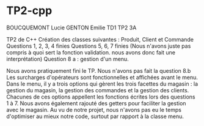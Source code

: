 # TP2-cpp
BOUCQUEMONT Lucie
GENTON Emilie
TD1 TP2 3A

TP2 de C++
Création des classes suivantes : Produit, Client et Commande
Questions 1, 2, 3, 4 finies
Questions 5, 6, 7 finies (Nous n'avons juste pas compris à quoi sert la fonction validation. nous avons donc fait une interprétation)
Question 8 a : gestion d'un menu.

Nous avons pratiquement fini le TP. Nous n'avons pas fait la question 8.b
Les surcharges d'opérateurs sont fonctionnelles et affichées avant le menu.
Dans le menu, il y a trois options qui gèrent les trois facettes du magasin : la gestion du magasin, la gestion des commandes et la gestion des clients. Chacunes de ces options appellent les fonctions écrites lors des questions 1 à 7. Nous avons également rajouté des getters pour faciliter la gestion avec le magasin.
Au vu de notre projet, nous n'avons pas eu le temps d'optimiser au mieux notre code, surtout par rapport à la classe menu.

